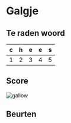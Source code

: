 # Galgje

## Te raden woord

|c|h|e|e|s|
|-|-|-|-|-|
|1|2|3|4|5|

## Score
![gallow](./images/1.png)

## Beurten